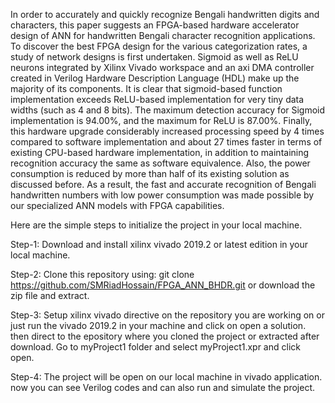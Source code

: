 In order to accurately and quickly recognize Bengali handwritten digits and characters, this paper suggests an FPGA-based hardware accelerator design of ANN for 
handwritten Bengali character recognition applications. To discover the best FPGA design for the various categorization rates, a study of network designs is first 
undertaken. Sigmoid as well as ReLU neurons integrated by Xilinx Vivado workspace and an axi DMA controller created in Verilog Hardware Description Language (HDL) 
make up the majority of its components. It is clear that sigmoid-based function implementation exceeds ReLU-based implementation for very tiny data widths (such as 
4 and 8 bits). The maximum detection accuracy for Sigmoid implementation is 94.00%, and the maximum for ReLU is 87.00%. Finally, this hardware upgrade considerably 
increased processing speed by 4 times compared to software implementation and about 27 times faster in terms of existing CPU-based hardware implementation, in 
addition to maintaining recognition accuracy the same as software equivalence. Also, the power consumption is reduced by more than half of its existing solution 
as discussed before. As a result, the fast and accurate recognition of Bengali handwritten numbers with low power consumption was made possible by our specialized 
ANN models with FPGA capabilities.

Here are the simple steps to initialize the project in your local machine.

Step-1: Download and install xilinx vivado 2019.2 or latest edition in your local machine.

Step-2: Clone this repository using:
  git clone https://github.com/SMRiadHossain/FPGA_ANN_BHDR.git
or download the zip file and extract.

Step-3: Setup xilinx vivado directive on the repository you are working on or just run the vivado 2019.2 in your machine and click on open a solution.
        then direct to the epository where you cloned the project or extracted after download. Go to myProject1 folder and select myProject1.xpr and click open.

Step-4: The project will be open on our local machine in vivado application. now you can see Verilog codes and can also run and simulate the project.

